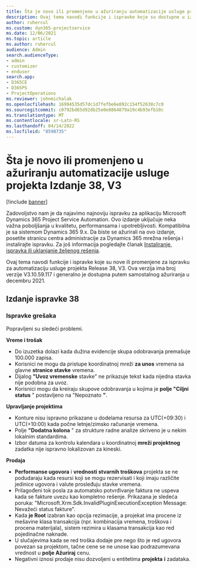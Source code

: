 ```yaml
---
title: Šta je novo ili promenjeno u ažuriranju automatizacije usluge projekta Izdanje 38, V3
description: Ovaj tema navodi funkcije i ispravke koje su dostupne u izdanju Microsoft Dynamics 365 Project Service Automation Update Release 38, V3.
author: ruhercul
ms.custom: dyn365-projectservice
ms.date: 12/06/2021
ms.topic: article
ms.author: ruhercul
audience: Admin
search.audienceType:
- admin
- customizer
- enduser
search.app:
- D365CE
- D365PS
- ProjectOperations
ms.reviewer: johnmichalak
ms.openlocfilehash: 16994535d57dc1d7fefbe6e892c154f52638c7c0
ms.sourcegitcommit: c0792bd65d92db25e0e8864879a19c4b93efb10c
ms.translationtype: MT
ms.contentlocale: sr-Latn-RS
ms.lasthandoff: 04/14/2022
ms.locfileid: "8598735"
---
```

# <a name="whats-new-or-changed-in-project-service-automation-update-release-38-v3"></a>Šta je novo ili promenjeno u ažuriranju automatizacije usluge projekta Izdanje 38, V3

[!include [banner](../includes/psa-now-project-operations.md)]

Zadovoljstvo nam je da najavimo najnoviju ispravku za aplikaciju Microsoft Dynamics 365 Project Service Automation. Ovo izdanje uključuje neka važna poboljšanja u kvalitetu, performansama i upotrebljivosti. Kompatibilna je sa sistemom Dynamics 365 9.x. Da biste se ažurirali na ovo izdanje, posetite stranicu centra administracije za Dynamics 365 mrežna rešenja i instalirajte ispravku. Za još informacija pogledajte članak [Instaliranje, ispravka ili uklanjanje željenog rešenja](/power-platform/admin/install-remove-preferred-solution).

Ovaj tema navodi funkcije i ispravke koje su nove ili promenjene za ispravku za automatizaciju usluge projekta Release 38, V3. Ova verzija ima broj verzije V3.10.59.117 i generalno je dostupna putem samostalnog ažuriranja u decembru 2021.

## <a name="update-release-38"></a>Izdanje ispravke 38

### <a name="bug-fixes"></a>Ispravke grešaka

Popravljeni su sledeći problemi.

**Vreme i trošak**

- Do izuzetka dolazi kada dužina evidencije skupa odobravanja premašuje 100.000 zapisa.
- Korisnici ne mogu da pristupe koordinatnoj mreži **za unos** vremena sa glavne **stranice stavke** vremena.
- Dijalog **"Uvoz vremenske** stavke" ne prikazuje tekst kada nijedna stavka nije podobna za uvoz.
- Korisnici mogu da kreiraju skupove odobravanja u kojima je **polje "Ciljni status** " postavljeno na "Nepoznato **"**.

**Upravljanje projektima**

- Konture nisu ispravno prikazane u dodelama resursa za UTC(+09:30) i UTC(+10:00) kada počne letnje/zimsko računanje vremena.
- Polje **"Dodatna kolona** " za strukture radne analize skriveno je u nekim lokalnim standardima.
- Izbor datuma za kontrolu kalendara u koordinatnoj **mreži projektnog** zadatka nije ispravno lokalizovan za kineski.

**Prodaja**

- **Performanse ugovora** i **vrednosti stvarnih troškova** projekta se ne podudaraju kada resursi koji se mogu rezervisati i koji imaju različite jedinice ugovora i valute prosleđuju stavke vremena.
- Prilagođeni tok posla za automatsko potvrđivanje faktura ne uspeva kada se fakture uvezu kao kompletno rešenje. Prikazana je sledeća poruka: "Microsoft.Xrm.Sdk.InvalidPluginExecutionException Message: Nevažeći status fakture".
- Kada **je Root** izabran kao opcija rezimacije, a projekat ima procene iz mešavine klasa transakcija (npr. kombinacija vremena, troškova i procena materijala), sistem rezimira u klasama transakcija kao red pojedinačne naknade.
- U slučajevima kada se red troška dodaje pre nego što je red ugovora povezan sa projektom, tačne cene se ne unose kao podrazumevana vrednost u **polje Ažuriraj** cenu.
- Negativni iznosi prodaje nisu dozvoljeni u entitetima **projekta** **i** zadataka.
